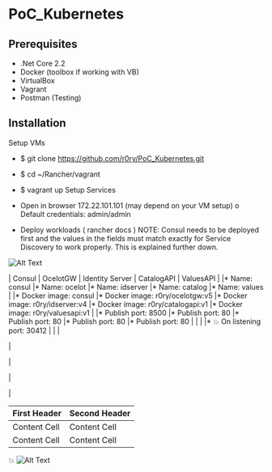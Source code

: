 # PoC_Kubernetes


## Prerequisites

*	.Net Core 2.2
*	Docker (toolbox if working with VB)
*	VirtualBox
*	Vagrant
*	Postman (Testing) 

## Installation

Setup VMs
*	$ git clone https://github.com/r0ry/PoC_Kubernetes.git
*	$ cd ~/Rancher/vagrant 
*	$ vagrant up 
Setup Services
*	Open in browser 172.22.101.101 (may depend on your VM setup)
o	Default credentials: admin/admin 

*	Deploy workloads ( rancher docs ) 
NOTE: Consul needs to be deployed first and the values in the fields must match exactly for Service Discovery to work properly. This is explained further down.

![Alt Text](http://g.recordit.co/VGTwAzcq4A.gif)


| Consul                 | OcelotGW                         | Identity Server                   | CatalogAPI                          | ValuesAPI                         |
|*	Name: consul         |*	Name: ocelot                    |*	Name: idserver                  |*	Name: catalog                     |*	Name: values                    |
|*	Docker image: consul |*	Docker image: r0ry/ocelotgw:v5  |*	Docker image: r0ry/idserver:v4  |* Docker image: r0ry/catalogapi:v1   |*	Docker image: r0ry/valuesapi:v1 | 
|* Publish port: 8500    |* Publish port: 80                |*	Publish port: 80                |*	Publish port: 80                  |*  Publish port: 80                | 
|                        |                                  |*	💥 On listening port: 30412     |                                     |                                  |



|




|



|



|


| First Header  | Second Header |
| ------------- | ------------- |
| Content Cell  | Content Cell  |
| Content Cell  | Content Cell  |



:boom:
![Alt Text](http://g.recordit.co/2nvLlcMIEp.gif)
